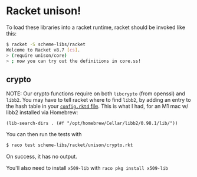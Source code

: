 # Racket unison!

To load these libraries into a racket runtime, racket should be invoked like this:
```bash
$ racket -S scheme-libs/racket
Welcome to Racket v8.7 [cs].
> (require unison/core)
> ; now you can try out the definitions in core.ss!
```

## crypto
NOTE: Our crypto functions require on both `libcrypto` (from openssl) and `libb2`. You may have to tell racket where to find `libb2`, by adding an entry to the hash table in your [`config.rktd` file](https://docs.racket-lang.org/raco/config-file.html). This is what I had, for an M1 mac w/ libb2 installed via Homebrew:
```
(lib-search-dirs . (#f "/opt/homebrew/Cellar/libb2/0.98.1/lib/"))
```

You can then run the tests with
```bash
$ raco test scheme-libs/racket/unison/crypto.rkt
```
On success, it has no output.

You'll also need to install `x509-lib` with `raco pkg install x509-lib`
